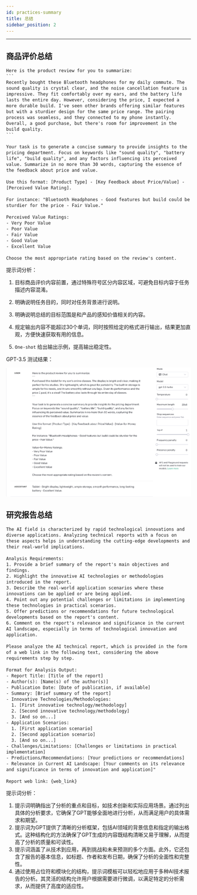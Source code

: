 ```yaml
---
id: practices-summary
title: 总结
sidebar_position: 2
---
```


----

## 商品评价总结

````
Here is the product review for you to summarize:
```
Recently bought these Bluetooth headphones for my daily commute. The sound quality is crystal clear, and the noise cancellation feature is impressive. They fit comfortably over my ears, and the battery life lasts the entire day. However, considering the price, I expected a more durable build. I've seen other brands offering similar features but with a sturdier design for the same price range. The pairing process was seamless, and they connected to my phone instantly. Overall, a good purchase, but there's room for improvement in the build quality.
```

Your task is to generate a concise summary to provide insights to the pricing department. Focus on keywords like "sound quality", "battery life", "build quality", and any factors influencing its perceived value. Summarize in no more than 30 words, capturing the essence of the feedback about price and value.

Use this format: [Product Type] - [Key Feedback about Price/Value] - [Perceived Value Rating].

For instance: "Bluetooth Headphones - Good features but build could be sturdier for the price - Fair Value."

Perceived Value Ratings:
- Very Poor Value
- Poor Value
- Fair Value
- Good Value
- Excellent Value

Choose the most appropriate rating based on the review's content.
````



提示词分析：

1. 目标商品评价内容前置，通过特殊符号区分内容区域，可避免目标内容于任务描述内容混淆。

2. 明确说明任务目的，同时对任务背景进行说明。

3. 明确说明总结的目标范围是和产品的感知价值相关的内容。

4. 规定输出内容不能超过30个单词，同时按照给定的格式进行输出，结果更加直观，方便快速获取有用的信息。

5. `One-shot` 给出输出示例，提高输出稳定性。

   

GPT-3.5 测试结果：

![image-20230818115533110](../../../../../docs/assets/image-20230818115533110.png)



## 研究报告总结

```
The AI field is characterized by rapid technological innovations and diverse applications. Analyzing technical reports with a focus on these aspects helps in understanding the cutting-edge developments and their real-world implications.

Analysis Requirements:
1. Provide a brief summary of the report's main objectives and findings.
2. Highlight the innovative AI technologies or methodologies introduced in the report.
3. Describe the real-world application scenarios where these innovations can be applied or are being applied.
4. Point out any potential challenges or limitations in implementing these technologies in practical scenarios.
5. Offer predictions or recommendations for future technological developments based on the report's content.
6. Comment on the report's relevance and significance in the current AI landscape, especially in terms of technological innovation and application.

Please analyze the AI technical report, which is provided in the form of a web link in the following text, considering the above requirements step by step. 

Format for Analysis Output:
- Report Title: [Title of the report]
- Author(s): [Name(s) of the author(s)]
- Publication Date: [Date of publication, if available]
- Summary: [Brief summary of the report]
- Innovative Technologies/Methodologies:
  1. [First innovative technology/methodology]
  2. [Second innovative technology/methodology]
  3. [And so on...]
- Application Scenarios:
  1. [First application scenario]
  2. [Second application scenario]
  3. [And so on...]
- Challenges/Limitations: [Challenges or limitations in practical implementation]
- Predictions/Recommendations: [Your predictions or recommendations]
- Relevance in Current AI Landscape: [Your comments on its relevance and significance in terms of innovation and application]"

Report web link: {web_link}
```



提示词分析：

1. 提示词明确指出了分析的重点和目标，如技术创新和实际应用场景。通过列出具体的分析要求，它确保了GPT能够全面地进行分析，从而满足用户的具体需求和期望。
2. 提示词为GPT提供了清晰的分析框架，包括AI领域的背景信息和指定的输出格式。这种结构化的方法确保了GPT生成的内容既结构清晰又易于理解，从而提高了分析的质量和可读性。
3. 提示词涵盖了从技术到应用，再到挑战和未来预测的多个方面。此外，它还包含了报告的基本信息，如标题、作者和发布日期，确保了分析的全面性和完整性。
4. 通过使用占位符和模块化的结构，提示词模板可以轻松地应用于多种AI技术报告的分析。其灵活的结构允许用户根据需要进行微调，以满足特定的分析需求，从而提供了高度的适应性。


